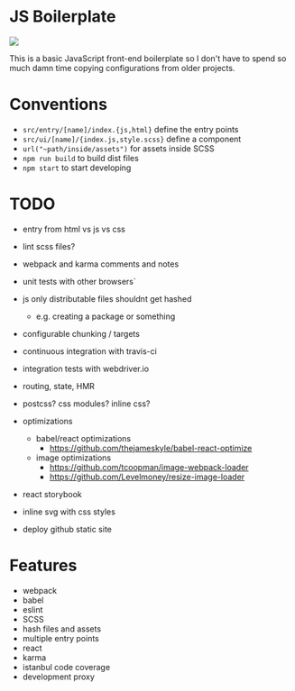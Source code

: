 # JS Boilerplate

![](https://travis-ci.org/ccorcos/js-bp.svg?branch=master)

This is a basic JavaScript front-end boilerplate so I don't have to spend so much damn time copying configurations from older projects.

# Conventions

- `src/entry/[name]/index.{js,html}` define the entry points
- `src/ui/[name]/{index.js,style.scss}` define a component
- `url("~path/inside/assets")` for assets inside SCSS
- `npm run build` to build dist files
- `npm start` to start developing

# TODO

- entry from html vs js vs css
- lint scss files?
- webpack and karma comments and notes
- unit tests with other browsers`
- js only distributable files shouldnt get hashed
  - e.g. creating a package or something
- configurable chunking / targets
- continuous integration with travis-ci


- integration tests with webdriver.io


- routing, state, HMR
- postcss? css modules? inline css?

- optimizations
  - babel/react optimizations
    - https://github.com/thejameskyle/babel-react-optimize
  - image optimizations
    - https://github.com/tcoopman/image-webpack-loader
    - https://github.com/Levelmoney/resize-image-loader

- react storybook
- inline svg with css styles
- deploy github static site

# Features

- webpack
- babel
- eslint
- SCSS
- hash files and assets
- multiple entry points
- react
- karma
- istanbul code coverage
- development proxy
